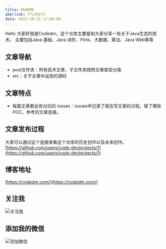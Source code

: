 ```yaml
---
title: README
abbrlink: 77cd4175
date: 2022-10-21 17:00:00
---
```

Hello 大家好我是Codedm，这个仓库主要是和大家分享一些关于Java生态的技术。
主要包括Java 基础、Java 进阶、Flink、大数据、算法、Java Web等等
## 文章导航
- post文件夹：所有技术文章，子文件夹按照文章类型分类
- src：关于文章中出现的源码
## 文章特点
- 每篇文章都会有对应的 issues：issues中记录了我在写文章的过程，做了哪些POC，参考的文章连接。
## 文章发布过程
大家可以通过这个连接查看这个仓库的历史创作以及未来创作。
[https://github.com/users/code-dm/projects/1](https://github.com/users/code-dm/projects/1)
## 博客地址
[https://codedm.com/](https://codedm.com/)
## 关注我
![关注我](https://codedm.oss-cn-hangzhou.aliyuncs.com/images/20220913/4d349aec8917438da7d75d0cd85dc954.png?x-oss-process=style/codedm)
## 添加我的微信
![添加微信](https://codedm.oss-cn-hangzhou.aliyuncs.com/images/20220913/79376422e6cb4e78aeabbb024494cda1.png?x-oss-process=style/codedm)
